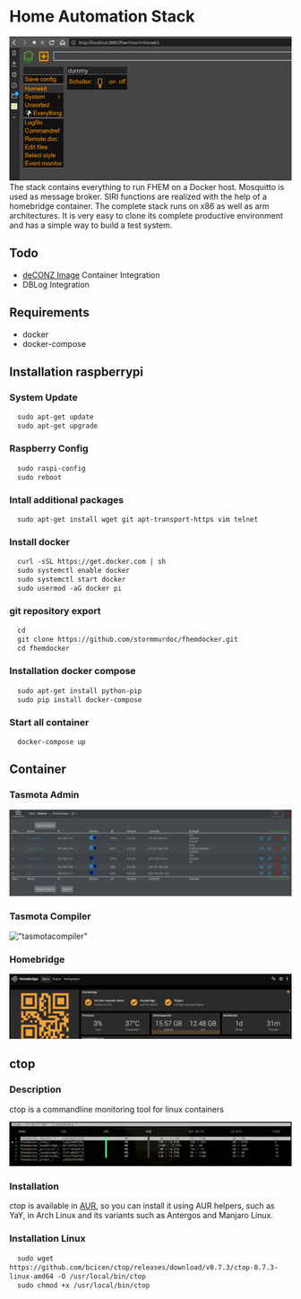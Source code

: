 # Home Automation Stack

!["FHEM GUI"](./.media/fhem.png "FHEM gui")
The stack contains everything to run FHEM on a Docker host. Mosquitto is used as message broker. SIRI functions are realized with the help of a homebridge container. The complete stack runs on x86 as well as arm architectures. It is very easy to clone its complete productive environment and has a simple way to build a test system.

## Todo

+ [deCONZ Image](https://hub.docker.com/r/marthoc/deconz/) Container Integration
+ DBLog Integration

## Requirements

+ docker
+ docker-compose

## Installation raspberrypi

### System Update
      sudo apt-get update
      sudo apt-get upgrade

### Raspberry Config

      sudo raspi-config
      sudo reboot

### Intall additional packages

      sudo apt-get install wget git apt-transport-https vim telnet

### Install docker

      curl -sSL https://get.docker.com | sh
      sudo systemctl enable docker
      sudo systemctl start docker
      sudo usermod -aG docker pi

### git repository export
      cd
      git clone https://github.com/stormmurdoc/fhemdocker.git
      cd fhemdocker

### Installation docker compose

      sudo apt-get install python-pip
      sudo pip install docker-compose

### Start all container

      docker-compose up

## Container

### Tasmota Admin

!["tasmotaadmin"](./.media/tasmotaadmin.png "Tasmota Admin Screenshot")

### Tasmota Compiler

!["tasmotacompiler"](./.media/tasmotaacompiler.png "Tasmota Compiler Screenshot")

### Homebridge

!["homebridge"](./.media/homebridge.png "Homebridge Screenshot")


## ctop

### Description

ctop is a commandline monitoring tool for linux containers

!["ctop"](./.media/ctop.png "ctop gui")

### Installation

ctop is available in [AUR](https://aur.archlinux.org/packages/ctop/), so you can install it using AUR helpers, such as YaY, in Arch Linux and its variants such as Antergos and Manjaro Linux.

### Installation Linux

      sudo wget https://github.com/bcicen/ctop/releases/download/v0.7.3/ctop-0.7.3-linux-amd64 -O /usr/local/bin/ctop
      sudo chmod +x /usr/local/bin/ctop
